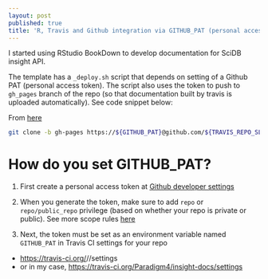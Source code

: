 ```yaml
---
layout: post
published: true
title: 'R, Travis and Github integration via GITHUB_PAT (personal access token)'
---
```

I started using RStudio BookDown to develop documentation for SciDB insight API.

The template has a `_deploy.sh` script that depends on setting of a Github PAT (personal access token). The script also uses the token to push to `gh_pages` branch of the repo (so that documentation built by travis is uploaded automatically). See code snippet below:

From [here](https://github.com/Paradigm4/insight-docs/blob/master/_deploy.sh)
```sh
git clone -b gh-pages https://${GITHUB_PAT}@github.com/${TRAVIS_REPO_SLUG}.git book-output
```

# How do you set GITHUB_PAT?

1. First create a personal access token at [Github developer settings](https://github.com/settings/tokens)

2. When you generate the token, make sure to add `repo` or `repo/public_repo` privilege (based on whether your repo is private or public). See more scope rules [here](https://developer.github.com/apps/building-oauth-apps/scopes-for-oauth-apps/)

3. Next, the token must be set as an environment variable named `GITHUB_PAT` in Travis CI settings for your repo 

- https://travis-ci.org/<organization-or-username>/<repo-name>/settings
- or in my case, https://travis-ci.org/Paradigm4/insight-docs/settings
